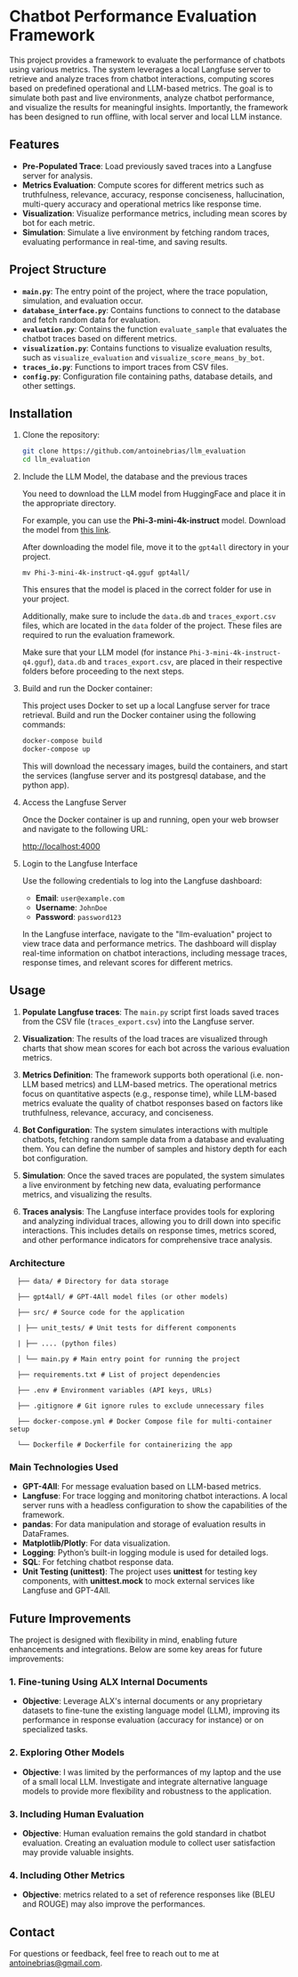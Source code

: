 # Chatbot Performance Evaluation Framework

This project provides a framework to evaluate the performance of chatbots using various metrics. The system leverages a local Langfuse server to retrieve and analyze traces from chatbot interactions, computing scores based on predefined operational and LLM-based metrics. The goal is to simulate both past and live environments, analyze chatbot performance, and visualize the results for meaningful insights. Importantly, the framework has been designed to run offline, with local server and local LLM instance.

## Features

- **Pre-Populated Trace**: Load previously saved traces into a Langfuse server for analysis.
- **Metrics Evaluation**: Compute scores for different metrics such as truthfulness, relevance, accuracy, response conciseness, hallucination, multi-query accuracy  and operational metrics like response time.
- **Visualization**: Visualize performance metrics, including mean scores by bot for each metric.
- **Simulation**: Simulate a live environment by fetching random traces, evaluating performance in real-time, and saving results.

## Project Structure

- **`main.py`**: The entry point of the project, where the trace population, simulation, and evaluation occur.
- **`database_interface.py`**: Contains functions to connect to the database and fetch random data for evaluation.
- **`evaluation.py`**: Contains the function `evaluate_sample` that evaluates the chatbot traces based on different metrics.
- **`visualization.py`**: Contains functions to visualize evaluation results, such as `visualize_evaluation` and `visualize_score_means_by_bot`.
- **`traces_io.py`**: Functions to import traces from CSV files.
- **`config.py`**: Configuration file containing paths, database details, and other settings.
  
## Installation

1. Clone the repository:

    ```bash
    git clone https://github.com/antoinebrias/llm_evaluation
    cd llm_evaluation
    ```

2. Include the LLM Model, the database and the previous traces

    You need to download the LLM model from HuggingFace and place it in the appropriate directory.

    For example, you can use the **Phi-3-mini-4k-instruct** model. Download the model from [this link](https://huggingface.co/microsoft/Phi-3-mini-4k-instruct-gguf/blob/main/Phi-3-mini-4k-instruct-q4.gguf).

    After downloading the model file, move it to the `gpt4all` directory in your project. 

    ``` mv Phi-3-mini-4k-instruct-q4.gguf gpt4all/   ```
 
    This ensures that the model is placed in the correct folder for use in your project.

    Additionally, make sure to include the `data.db` and `traces_export.csv` files, which are located in the `data` folder of the project. These files are required to run the evaluation framework.

    Make sure that your LLM model (for instance `Phi-3-mini-4k-instruct-q4.gguf`), `data.db` and `traces_export.csv`, are placed in their respective folders before proceeding to the next steps.

3. Build and run the Docker container:

    This project uses Docker to set up a local Langfuse server for trace retrieval. Build and run the Docker container using the following commands:

    ```bash
    docker-compose build  
    docker-compose up
    ```

    This will download the necessary images, build the containers, and start the services (langfuse server and its postgresql database, and the python app).

4. Access the Langfuse Server

    Once the Docker container is up and running, open your web browser and navigate to the following URL:

    [http://localhost:4000](http://localhost:4000)

5. Login to the Langfuse Interface

    Use the following credentials to log into the Langfuse dashboard:

    - **Email**: `user@example.com` 
    - **Username**: `JohnDoe`
    - **Password**: `password123`
    
     In the Langfuse interface, navigate to the "llm-evaluation" project to view trace data and performance metrics. The dashboard will display real-time information on chatbot interactions, including message traces, response times, and relevant scores for different metrics.


## Usage

1. **Populate Langfuse traces**: 
   The `main.py` script first loads saved traces from the CSV file (`traces_export.csv`) into the Langfuse server.

2. **Visualization**:
   The results of the load traces are visualized through charts that show mean scores for each bot across the various evaluation metrics.

3. **Metrics Definition**:
   The framework supports both operational (i.e. non-LLM based metrics) and LLM-based metrics. The operational metrics focus on quantitative aspects (e.g., response time), while LLM-based metrics evaluate the quality of chatbot responses based on factors like truthfulness, relevance, accuracy, and conciseness.

4. **Bot Configuration**:
   The system simulates interactions with multiple chatbots, fetching random sample data from a database and evaluating them. You can define the number of samples and history depth for each bot configuration.

5. **Simulation**:
   Once the saved traces are populated, the system simulates a live environment by fetching new data, evaluating performance metrics, and visualizing the results.

6. **Traces analysis**:
    The Langfuse interface provides tools for exploring and analyzing individual traces, allowing you to drill down into specific interactions. This includes details on response times, metrics scored, and other performance indicators for comprehensive trace analysis.


### Architecture
      ├── data/ # Directory for data storage 

      ├── gpt4all/ # GPT-4All model files (or other models) 

      ├── src/ # Source code for the application 

      | ├── unit_tests/ # Unit tests for different components 

      | ├── .... (python files)       

      │ └── main.py # Main entry point for running the project 

      ├── requirements.txt # List of project dependencies 

      ├── .env # Environment variables (API keys, URLs)

      ├── .gitignore # Git ignore rules to exclude unnecessary files 

      ├── docker-compose.yml # Docker Compose file for multi-container setup 

      └── Dockerfile # Dockerfile for containerizing the app

### Main Technologies Used

- **GPT-4All**: For message evaluation based on LLM-based metrics.
- **Langfuse**: For trace logging and monitoring chatbot interactions. A local server runs with a headless configuration to show the capabilities of the framework.
- **pandas**: For data manipulation and storage of evaluation results in DataFrames.
- **Matplotlib/Plotly**: For data visualization.
- **Logging**: Python’s built-in logging module is used for detailed logs.
- **SQL**: For fetching chatbot response data.
- **Unit Testing (unittest)**:  The project uses **unittest** for testing key components, with **unittest.mock** to mock external services like Langfuse and GPT-4All. 

## Future Improvements

The project is designed with flexibility in mind, enabling future enhancements and integrations. Below are some key areas for future improvements:

### 1. **Fine-tuning Using ALX Internal Documents**

   - **Objective**: Leverage ALX's internal documents or any proprietary datasets to fine-tune the existing language model (LLM), improving its performance in response evaluation (accuracy for instance) or on specialized tasks.

### 2. **Exploring Other Models**

   - **Objective**: I was limited by the performances of my laptop and the use of a small local LLM. Investigate and integrate alternative language models to provide more flexibility and robustness to the application.

### 3. **Including Human Evaluation**
   - **Objective**: Human evaluation remains the gold standard in chatbot evaluation. Creating an evaluation module to collect user satisfaction may provide valuable insights.

### 4. **Including Other Metrics**
   - **Objective**: metrics related to a set of reference responses like (BLEU and ROUGE) may also improve the performances.

## Contact

For questions or feedback, feel free to reach out to me at antoinebrias@gmail.com.

